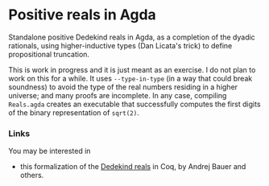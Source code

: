 # Positive reals in Agda

Standalone positive Dedekind reals in Agda, as a completion of the
dyadic rationals, using higher-inductive types (Dan Licata's trick) to
define propositional truncation.

This is work in progress and it is just meant as an exercise. I do not plan
to work on this for a while. It uses
`--type-in-type` (in a way that could break soundness) to avoid the type
of the real numbers residing in a higher universe; and many proofs are
incomplete.  In any case, compiling `Reals.agda` creates
an executable that successfully computes the first digits of the binary
representation of `sqrt(2)`.

### Links

You may be interested in

 * this formalization of the [Dedekind reals](https://github.com/andrejbauer/dedekind-reals) in Coq,
   by Andrej Bauer and others.




